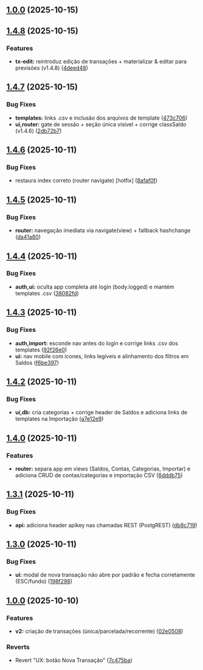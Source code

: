 ## [1.0.0](https://github.com/rwiltgen/MWFinance/compare/v1.4.8...v1.0.0) (2025-10-15)
## [1.4.8](https://github.com/rwiltgen/MWFinance/compare/v1.4.7...v1.4.8) (2025-10-15)

### Features

* **tx-edit:** reintroduz edição de transações + materializar & editar para previsões (v1.4.8) ([4deed48](https://github.com/rwiltgen/MWFinance/commit/4deed4866dd99cd82bc1d0c73dcd5546954c4ecd))
## [1.4.7](https://github.com/rwiltgen/MWFinance/compare/v1.4.6...v1.4.7) (2025-10-15)

### Bug Fixes

* **templates:** links .csv e inclusão dos arquivos de template ([473c706](https://github.com/rwiltgen/MWFinance/commit/473c706e93f4e0f0c5b0e0067b504ef30cbc3250))
* **ui,router:** gate de sessão + seção única visível + corrige classSaldo (v1.4.6) ([2db72b7](https://github.com/rwiltgen/MWFinance/commit/2db72b7687236da01d16e44b47ffdd6690445c2e))
## [1.4.6](https://github.com/rwiltgen/MWFinance/compare/v1.4.5...v1.4.6) (2025-10-11)

### Bug Fixes

* restaura index correto (router navigate) [hotfix] ([8afaf0f](https://github.com/rwiltgen/MWFinance/commit/8afaf0f397e8c6c5c0da3fb2ea1f3793c15d9c3e))
## [1.4.5](https://github.com/rwiltgen/MWFinance/compare/v1.4.4...v1.4.5) (2025-10-11)

### Bug Fixes

* **router:** navegação imediata via navigate(view) + fallback hashchange ([da41a80](https://github.com/rwiltgen/MWFinance/commit/da41a80a3911b03a63607ac9717717f2abe5c18e))
## [1.4.4](https://github.com/rwiltgen/MWFinance/compare/v1.4.3...v1.4.4) (2025-10-11)

### Bug Fixes

* **auth,ui:** oculta app completa até login (body.logged) e mantém templates .csv ([38082fd](https://github.com/rwiltgen/MWFinance/commit/38082fd2e3bfafea9a0a06a91529f96bef762625))
## [1.4.3](https://github.com/rwiltgen/MWFinance/compare/v1.4.2...v1.4.3) (2025-10-11)

### Bug Fixes

* **auth,import:** esconde nav antes do login e corrige links .csv dos templates ([92f26e0](https://github.com/rwiltgen/MWFinance/commit/92f26e07ebffd6b8da592956dce667518cf30181))
* **ui:** nav mobile com ícones, links legíveis e alinhamento dos filtros em Saldos ([f6be397](https://github.com/rwiltgen/MWFinance/commit/f6be397fb00047248cb46d39d5ef9b9b9408c8d0))
## [1.4.2](https://github.com/rwiltgen/MWFinance/compare/v1.4.1...v1.4.2) (2025-10-11)

### Bug Fixes

* **ui,db:** cria categorias + corrige header de Saldos e adiciona links de templates na Importação ([a7e12e9](https://github.com/rwiltgen/MWFinance/commit/a7e12e992d66ff821ba970a48bcfd9790503ad0f))
## [1.4.0](https://github.com/rwiltgen/MWFinance/compare/v1.3.1...v1.4.0) (2025-10-11)

### Features

* **router:** separa app em views (Saldos, Contas, Categorias, Importar) e adiciona CRUD de contas/categorias e importação CSV ([6dddb75](https://github.com/rwiltgen/MWFinance/commit/6dddb75533aa029515404fe075b34df7b81e5941))
## [1.3.1](https://github.com/rwiltgen/MWFinance/compare/v1.3.0...v1.3.1) (2025-10-11)

### Bug Fixes

* **api:** adiciona header apikey nas chamadas REST (PostgREST) ([db8c719](https://github.com/rwiltgen/MWFinance/commit/db8c71906bcbe55d3958e55c1a3e2e4de1e68db4))
## [1.3.0](https://github.com/rwiltgen/MWFinance/compare/v1.2.0...v1.3.0) (2025-10-11)

### Bug Fixes

* **ui:** modal de nova transação não abre por padrão e fecha corretamente (ESC/fundo) ([198f298](https://github.com/rwiltgen/MWFinance/commit/198f2980275c91dfd35fef1fe63958e7967080c5))
## [1.0.0](https://github.com/rwiltgen/MWFinance/compare/7c475ba61844b33fea530fe3f9fead3710c6aaad...v1.0.0) (2025-10-10)

### Features

* **v2:** criação de transações (única/parcelada/recorrente) ([02e0508](https://github.com/rwiltgen/MWFinance/commit/02e05080eb5ca532a0e33100de758ed219bcc462))

### Reverts

* Revert "UX: botão Nova Transação" ([7c475ba](https://github.com/rwiltgen/MWFinance/commit/7c475ba61844b33fea530fe3f9fead3710c6aaad))
